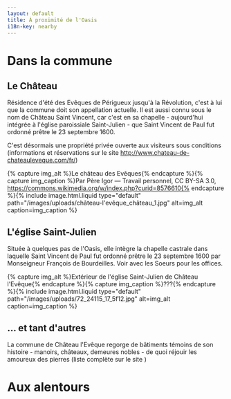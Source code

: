 ```yaml
---
layout: default
title: À proximité de l'Oasis
i18n-key: nearby
---
```

# Dans la commune

## Le Château

<div class="row">
	<p class="p2-3 left">Résidence d'été des Evêques de Périgueux jusqu'à la Révolution, c'est à lui que la commune doit son appellation actuelle. Il est aussi connu sous le nom de Château Saint Vincent, car c'est en sa chapelle - aujourd'hui intégrée à l'église paroissiale Saint-Julien - que Saint Vincent de Paul fut ordonné prêtre le 23 septembre 1600. 

C'est désormais une propriété privée ouverte aux visiteurs sous conditions (informations et réservations sur le site <http://www.chateau-de-chateauleveque.com/fr/>)</p>

{% capture img_alt %}Le château des Evêques{% endcapture %}{% capture img_caption %}Par Père Igor — Travail personnel, CC BY-SA 3.0, https://commons.wikimedia.org/w/index.php?curid=8576610{% endcapture %}{% include image.html.liquid type="default" path="/images/uploads/château-l'evêque_château_1.jpg" alt=img_alt caption=img_caption %}

</div>

## L'église Saint-Julien

<div class="row">
	<p class="p2-3 right">Située à quelques pas de l'Oasis, elle intègre la chapelle castrale dans laquelle Saint Vincent de Paul fut ordonné prêtre le 23 septembre 1600 par Monseigneur François de Bourdeilles. Voir avec les Soeurs pour les offices.</p>

{% capture img_alt %}Extérieur de l'église Saint-Julien de Château l'Evêque{% endcapture %}{% capture img_caption %}???{% endcapture %}{% include image.html.liquid type="default" path="/images/uploads/72_24115_17_5f12.jpg" alt=img_alt caption=img_caption %}

</div>

## ... et tant d'autres

<div class="row">
	<p class="p2-3 right">La commune de Château l'Evêque regorge de bâtiments témoins de son histoire - manoirs, châteaux, demeures nobles - de quoi réjouir les amoureux des pierres (liste complète sur le site <https://fr.wikipedia.org/wiki/Ch%C3%A2teau-l%27%C3%89v%C3%AAque>)</p>

</div>





# Aux alentours
